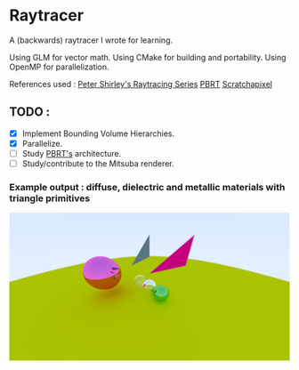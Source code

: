 # Raytracer

A (backwards) raytracer I wrote for learning. 

Using GLM for vector math.
Using CMake for building and portability.
Using OpenMP for parallelization.

References used : 
[Peter Shirley's Raytracing Series](https://www.realtimerendering.com/raytracing/Ray%20Tracing%20in%20a%20Weekend.pdf)
[PBRT](http://www.pbr-book.org/)
[Scratchapixel](https://www.scratchapixel.com/)

## TODO : 
- [X] Implement Bounding Volume Hierarchies.
- [X] Parallelize.
- [ ] Study [PBRT's](https://www.pbrt.org/) architecture.
- [ ] Study/contribute to the Mitsuba renderer.

### Example output : diffuse, dielectric and metallic materials with triangle primitives
![Example output : diffuse, dielectric and metallic materials](https://github.com/manas96/Raytracer/blob/master/demo.jpg)
